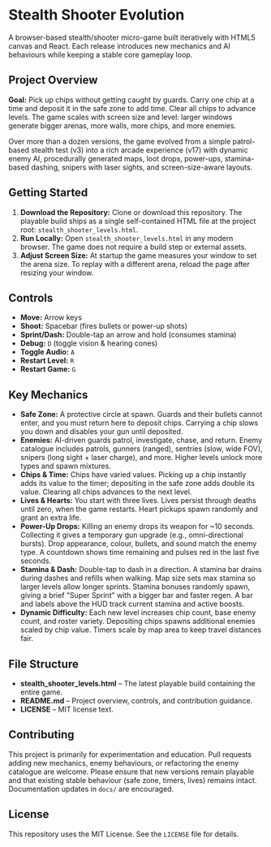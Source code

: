 # Stealth Shooter Evolution

A browser-based stealth/shooter micro-game built iteratively with HTML5 canvas and React.  Each release introduces new mechanics and AI behaviours while keeping a stable core gameplay loop.

## Project Overview

**Goal:** Pick up chips without getting caught by guards.  Carry one chip at a time and deposit it in the safe zone to add time.  Clear all chips to advance levels.  The game scales with screen size and level: larger windows generate bigger arenas, more walls, more chips, and more enemies.

Over more than a dozen versions, the game evolved from a simple patrol-based stealth test (v3) into a rich arcade experience (v17) with dynamic enemy AI, procedurally generated maps, loot drops, power-ups, stamina-based dashing, snipers with laser sights, and screen-size-aware layouts.

## Getting Started

1. **Download the Repository:** Clone or download this repository.  The playable build ships as a single self-contained HTML file at the project root: `stealth_shooter_levels.html`.
2. **Run Locally:** Open `stealth_shooter_levels.html` in any modern browser.  The game does not require a build step or external assets.
3. **Adjust Screen Size:** At startup the game measures your window to set the arena size.  To replay with a different arena, reload the page after resizing your window.

## Controls

- **Move:** Arrow keys
- **Shoot:** Spacebar (fires bullets or power-up shots)
- **Sprint/Dash:** Double-tap an arrow and hold (consumes stamina)
- **Debug:** `D` (toggle vision & hearing cones)
- **Toggle Audio:** `A`
- **Restart Level:** `R`
- **Restart Game:** `G`

## Key Mechanics

- **Safe Zone:** A protective circle at spawn.  Guards and their bullets cannot enter, and you must return here to deposit chips.  Carrying a chip slows you down and disables your gun until deposited.
- **Enemies:**  AI-driven guards patrol, investigate, chase, and return.  Enemy catalogue includes patrols, gunners (ranged), sentries (slow, wide FOV), snipers (long sight + laser charge), and more.  Higher levels unlock more types and spawn mixtures.
- **Chips & Time:** Chips have varied values.  Picking up a chip instantly adds its value to the timer; depositing in the safe zone adds double its value.  Clearing all chips advances to the next level.
- **Lives & Hearts:** You start with three lives.  Lives persist through deaths until zero, when the game restarts.  Heart pickups spawn randomly and grant an extra life.
- **Power-Up Drops:** Killing an enemy drops its weapon for ~10 seconds.  Collecting it gives a temporary gun upgrade (e.g., omni-directional bursts).  Drop appearance, colour, bullets, and sound match the enemy type.  A countdown shows time remaining and pulses red in the last five seconds.
- **Stamina & Dash:** Double-tap to dash in a direction.  A stamina bar drains during dashes and refills when walking.  Map size sets max stamina so larger levels allow longer sprints.  Stamina bonuses randomly spawn, giving a brief "Super Sprint" with a bigger bar and faster regen.  A bar and labels above the HUD track current stamina and active boosts.
- **Dynamic Difficulty:** Each new level increases chip count, base enemy count, and roster variety.  Depositing chips spawns additional enemies scaled by chip value.  Timers scale by map area to keep travel distances fair.

## File Structure

- **stealth_shooter_levels.html** – The latest playable build containing the entire game.
- **README.md** – Project overview, controls, and contribution guidance.
- **LICENSE** – MIT license text.

## Contributing

This project is primarily for experimentation and education.  Pull requests adding new mechanics, enemy behaviours, or refactoring the enemy catalogue are welcome.  Please ensure that new versions remain playable and that existing stable behaviour (safe zone, timers, lives) remains intact.  Documentation updates in `docs/` are encouraged.

## License

This repository uses the MIT License.  See the `LICENSE` file for details.
